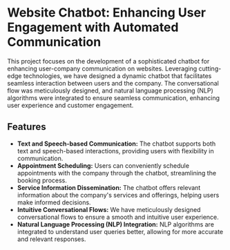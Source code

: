 # Website Chatbot: Enhancing User Engagement with Automated Communication

This project focuses on the development of a sophisticated chatbot for enhancing user-company communication on websites. Leveraging cutting-edge technologies, we have designed a dynamic chatbot that facilitates seamless interaction between users and the company. The conversational flow was meticulously designed, and natural language processing (NLP) algorithms were integrated to ensure seamless communication, enhancing user experience and customer engagement.


## Features

- **Text and Speech-based Communication:** The chatbot supports both text and speech-based interactions, providing users with flexibility in communication.
- **Appointment Scheduling:** Users can conveniently schedule appointments with the company through the chatbot, streamlining the booking process.
- **Service Information Dissemination:** The chatbot offers relevant information about the company's services and offerings, helping users make informed decisions.
- **Intuitive Conversational Flows:** We have meticulously designed conversational flows to ensure a smooth and intuitive user experience.
- **Natural Language Processing (NLP) Integration:** NLP algorithms are integrated to understand user queries better, allowing for more accurate and relevant responses.

